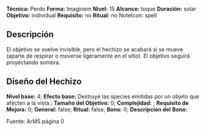 
**Técnica:** Perdo
**Forma:** Imaginem
**Nivel:** 15
**Alcance:** toque 
**Duración:** solar  
**Objetivo:** individual
**Requisito:** no
**Ritual:** no
NoteIcon: spell




## Descripción 
<p>El objetivo se vuelve invisible, pero el hechizo se acabará si se mueve (aparte de respirar o moverse ligeramente en el sitio). El objetivo seguirá proyectando sombra.</p>

## Diseño del Hechizo 

**Nivel base:** 4; **Efecto base:** Destruye las species emitidas por un objeto que afecten a la vista.;  **Tamaño del **Objetivo:**** 0; **Complejidad:** ; **Requisito de Mejora:** 0; **General:** false; **Ritual:** false; **Bono:** 0; **Descripción del** **Bono:** 

Fuente: ArM5 página 0